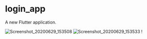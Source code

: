 # login_app

A new Flutter application.

![Screenshot_20200629_153508](https://user-images.githubusercontent.com/55549761/86030752-88987980-ba52-11ea-8ca1-67ae19455656.jpg)
![Screenshot_20200629_153533](https://user-images.githubusercontent.com/55549761/86030825-9ea63a00-ba52-11ea-97bd-bb907f0a8dce.jpg)
!
